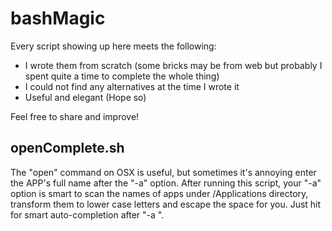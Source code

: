 # bashMagic
Every script showing up here meets the following:
- I wrote them from scratch (some bricks may be from web but probably I spent quite a time to complete the whole thing)
- I could not find any alternatives at the time I wrote it
- Useful and elegant (Hope so)

Feel free to share and improve!

## openComplete.sh
The "open" command on OSX is useful, but sometimes it's annoying enter
the APP's full name after the "-a" option. After running this script,
your "-a" option is smart to scan the names of apps under /Applications
directory, transform them to lower case letters and escape the space
for you. Just hit <tab> for smart auto-completion after "-a ".
